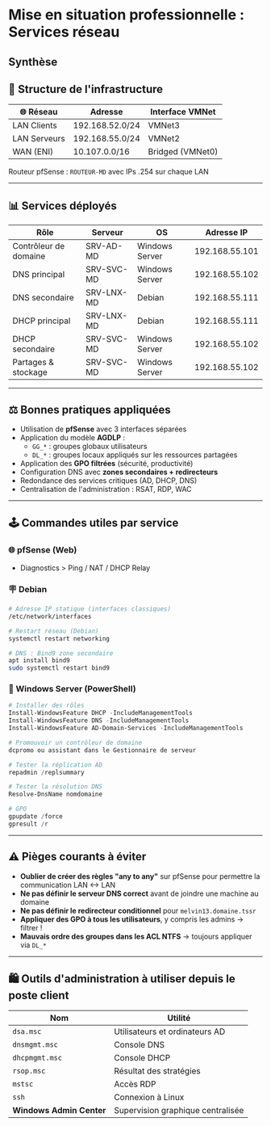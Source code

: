 # Mise en situation professionnelle : Services réseau

## Synthèse

## 🧱 Structure de l'infrastructure

|🌐 Réseau|Adresse|Interface VMNet|
|---|---|---|
|LAN Clients|192.168.52.0/24|VMNet3|
|LAN Serveurs|192.168.55.0/24|VMNet2|
|WAN (ENI)|10.107.0.0/16|Bridged (VMNet0)|

Routeur pfSense : `ROUTEUR-MD` avec IPs .254 sur chaque LAN

---

## 📊 Services déployés

|Rôle|Serveur|OS|Adresse IP|
|---|---|---|---|
|Contrôleur de domaine|SRV-AD-MD|Windows Server|192.168.55.101|
|DNS principal|SRV-SVC-MD|Windows Server|192.168.55.102|
|DNS secondaire|SRV-LNX-MD|Debian|192.168.55.111|
|DHCP principal|SRV-LNX-MD|Debian|192.168.55.111|
|DHCP secondaire|SRV-SVC-MD|Windows Server|192.168.55.102|
|Partages & stockage|SRV-SVC-MD|Windows Server|192.168.55.102|

---

## ⚖️ Bonnes pratiques appliquées

- Utilisation de **pfSense** avec 3 interfaces séparées
- Application du modèle **AGDLP** :
    - `GG_*` : groupes globaux utilisateurs
    - `DL_*` : groupes locaux appliqués sur les ressources partagées
- Application des **GPO filtrées** (sécurité, productivité)
- Configuration DNS avec **zones secondaires + redirecteurs**
- Redondance des services critiques (AD, DHCP, DNS)
- Centralisation de l'administration : RSAT, RDP, WAC

---

## 🕹️ Commandes utiles par service

### 🌐 pfSense (Web)

- Diagnostics > Ping / NAT / DHCP Relay

### 🪧 Debian

```bash
# Adresse IP statique (interfaces classiques)
/etc/network/interfaces

# Restart réseau (Debian)
systemctl restart networking

# DNS : Bind9 zone secondaire
apt install bind9
sudo systemctl restart bind9
```

### 🔧 Windows Server (PowerShell)

```powershell
# Installer des rôles
Install-WindowsFeature DHCP -IncludeManagementTools
Install-WindowsFeature DNS -IncludeManagementTools
Install-WindowsFeature AD-Domain-Services -IncludeManagementTools

# Promouvoir un contrôleur de domaine
dcpromo ou assistant dans le Gestionnaire de serveur

# Tester la réplication AD
repadmin /replsummary

# Tester la résolution DNS
Resolve-DnsName nomdomaine

# GPO
gpupdate /force
gpresult /r
```

---

## ⚠️ Pièges courants à éviter

- **Oublier de créer des règles "any to any"** sur pfSense pour permettre la communication LAN <-> LAN
- **Ne pas définir le serveur DNS correct** avant de joindre une machine au domaine
- **Ne pas définir le redirecteur conditionnel** pour `melvin13.domaine.tssr`
- **Appliquer des GPO à tous les utilisateurs**, y compris les admins → filtrer !
- **Mauvais ordre des groupes dans les ACL NTFS** → toujours appliquer via `DL_*`

---

## 🛍️ Outils d'administration à utiliser depuis le poste client

|Nom|Utilité|
|---|---|
|`dsa.msc`|Utilisateurs et ordinateurs AD|
|`dnsmgmt.msc`|Console DNS|
|`dhcpmgmt.msc`|Console DHCP|
|`rsop.msc`|Résultat des stratégies|
|`mstsc`|Accès RDP|
|`ssh`|Connexion à Linux|
|**Windows Admin Center**|Supervision graphique centralisée|
